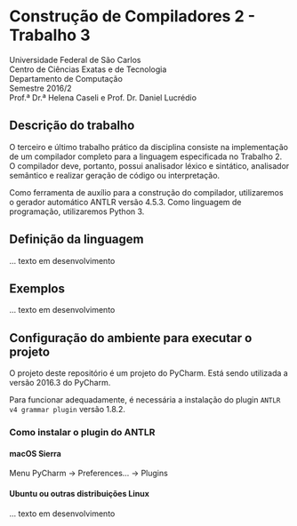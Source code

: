 # Construção de Compiladores 2 - Trabalho 3

Universidade Federal de São Carlos<br>
Centro de Ciências Exatas e de Tecnologia<br>
Departamento de Computação<br>
Semestre 2016/2<br>
Prof.ª Dr.ª Helena Caseli e Prof. Dr. Daniel Lucrédio

## Descrição do trabalho

O terceiro e último trabalho prático da disciplina consiste na implementação de um compilador completo para a linguagem especificada no Trabalho 2. O compilador deve, portanto, possui analisador léxico e sintático, analisador semântico e realizar geração de código ou interpretação.

Como ferramenta de auxílio para a construção do compilador, utilizaremos o gerador automático ANTLR versão 4.5.3. Como linguagem de programação, utilizaremos Python 3.

## Definição da linguagem

... texto em desenvolvimento

## Exemplos

... texto em desenvolvimento

## Configuração do ambiente para executar o projeto

O projeto deste repositório é um projeto do PyCharm. Está sendo utilizada a versão 2016.3 do PyCharm. 

Para funcionar adequadamente, é necessária a instalação do plugin `ANTLR v4 grammar plugin` versão 1.8.2.

### Como instalar o plugin do ANTLR

#### macOS Sierra
Menu PyCharm -> Preferences... -> Plugins

#### Ubuntu ou outras distribuições Linux

... texto em desenvolvimento